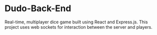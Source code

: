 # Dudo-Back-End
Real-time, multiplayer dice game built using React and Express.js. This project uses web sockets for interaction between the server and players.
